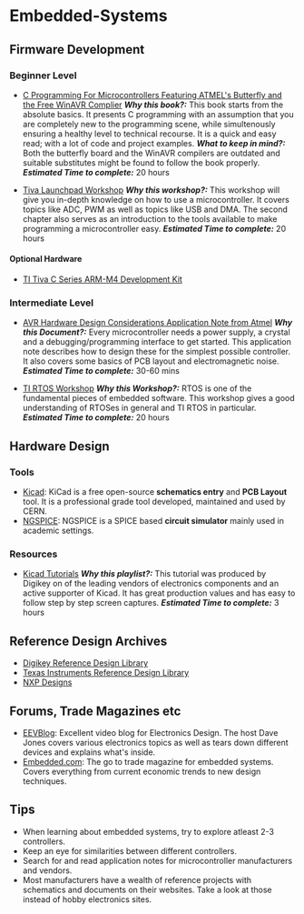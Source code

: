 # Embedded-Systems

## Firmware Development

### Beginner Level

* [C Programming For Microcontrollers Featuring ATMEL's Butterfly and the Free WinAVR Complier](http://dsp-book.narod.ru/CPMicro.pdf)
**_Why this book?:_**
This book starts from the absolute basics. It presents C programming with an assumption that you are completely new to the programming scene, while simultenously ensuring a healthy level to technical recourse. It is a quick and easy read; with a lot of code and project examples. **_What to keep in mind?:_**
Both the butterfly board and the WinAVR compilers are outdated and suitable substitutes might be found to follow the book properly.
**_Estimated Time to complete:_**
20 hours

* [Tiva Launchpad Workshop](https://processors.wiki.ti.com/index.php/Getting_Started_with_the_TIVA%e2%84%a2_C-Series_TM4C123G_LaunchPad?DCMP=tivac&HQS=TM4C123G-Launchpad-Workshop)
**_Why this workshop?:_**
This workshop will give you in-depth knowledge on how to use a microcontroller. It covers topics like ADC, PWM as well as topics like USB and DMA. The second chapter also serves as an introduction to the tools available to make programming a microcontroller easy.
**_Estimated Time to complete:_**
20 hours

#### Optional Hardware

* [TI Tiva C Series ARM-M4 Development Kit](https://www.ti.com/tool/EK-TM4C123GXL)

### Intermediate Level

* [AVR Hardware Design Considerations Application Note from Atmel](http://ww1.microchip.com/downloads/en/appnotes/atmel-2521-avr-hardware-design-considerations_applicationnote_avr042.pdf)
**_Why this Document?:_**
Every microcontroller needs a power supply, a crystal and a debugging/programming interface to get started. This application note describes how to design these for the simplest possible controller. It also covers some basics of PCB layout and electromagnetic noise.
**_Estimated Time to complete:_**
30-60 mins

* [TI RTOS Workshop](https://training.ti.com/getting-started-ti-rtos-workshop-agenda?context=1134422-1139820)
**_Why this Workshop?:_**
RTOS is one of the fundamental pieces of embedded software. This workshop gives a good understanding of RTOSes in general and TI RTOS in particular.
**_Estimated Time to complete:_**
20 hours

## Hardware Design

### Tools

* [Kicad](https://kicad-pcb.org/): KiCad is a free open-source **schematics entry** and **PCB Layout** tool. It is a professional grade tool developed, maintained and used by CERN.
* [NGSPICE](http://ngspice.sourceforge.net/ngspice-eeschema.html): NGSPICE is a SPICE based **circuit simulator** mainly used in academic settings.

### Resources

* [Kicad Tutorials](https://www.youtube.com/watch?v=vaCVh2SAZY4&list=PL3bNyZYHcRSUhUXUt51W6nKvxx2ORvUQB)
**_Why this playlist?:_**
This tutorial was produced by Digikey on of the leading vendors of electronics components and an active supporter of Kicad. It has great production values and has easy to follow step by step screen captures.
**_Estimated Time to complete:_**
3 hours

## Reference Design Archives

* [Digikey Reference Design Library](https://www.digikey.in/reference-designs/en)
* [Texas Instruments Reference Design Library](https://www.ti.com/reference-designs/index.html)
* [NXP Designs](https://www.nxp.com/design/designs:REFDSGNHOME#/)

## Forums, Trade Magazines etc

* [EEVBlog](https://www.youtube.com/user/EEVblog): Excellent video blog for Electronics Design. The host Dave Jones covers various electronics topics as well as tears down different devices and explains what's inside.
* [Embedded.com](https://www.embedded.com/): The go to trade magazine for embedded systems. Covers everything from current economic trends to new design techniques.

## Tips

* When learning about embedded systems, try to explore atleast 2-3 controllers.
* Keep an eye for similarities between different controllers.
* Search for and read application notes for microcontroller manufacturers and vendors.
* Most manufacturers have a wealth of reference projects with schematics and documents on their websites. Take a look at those instead of hobby electronics sites.